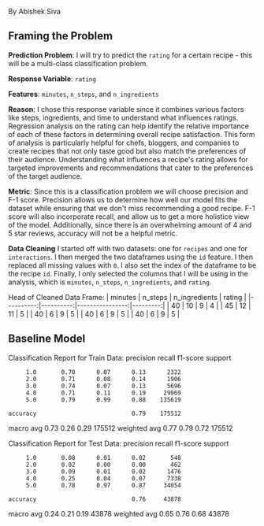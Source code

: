 By Abishek Siva
## Framing the Problem

**Prediction Problem**: I will try to predict the `rating` for a certain recipe - this will be a multi-class classification problem.

**Response Variable**: `rating`

**Features**: `minutes`, `n_steps`, and `n_ingredients`

**Reason**: I chose this response variable since it combines various factors like steps, ingredients, and time to understand what influences ratings. Regression analysis on the rating can help identify the relative importance of each of these factors in determining overall recipe satisfaction. This form of analysis is particularly helpful for chefs, bloggers, and companies to create recipes that not only taste good but also match the preferences of their audience. Understanding what influences a recipe's rating allows for targeted improvements and recommendations that cater to the preferences of the target audience.

**Metric**: Since this is a classification problem we will choose precision and F-1 score. Precision allows us to determine how well our model fits the dataset while ensuring that we don't miss recommending a good recipe. F-1 score will also incorporate recall, and allow us to get a more holistice view of the model. Additionally, since there is an overwhelming amount of 4 and 5 star reviews, accuracy will not be a helpful metric.

**Data Cleaning**
I started off with two datasets: one for `recipes` and one for `interactions`. I then merged the two dataframes using the `id` feature. I then replaced all missing values with `0`. I also set the index of the dataframe to be the recipe `id`. Finally, I only selected the columns that I will be using in the analysis, which is `minutes`, `n_steps`, `n_ingredients`, and `rating`.

Head of Cleaned Data Frame:
|   minutes |   n_steps |   n_ingredients |   rating |
|----------:|----------:|----------------:|---------:|
|        40 |        10 |               9 |        4 |
|        45 |        12 |              11 |        5 |
|        40 |         6 |               9 |        5 |
|        40 |         6 |               9 |        5 |
|        40 |         6 |               9 |        5 |

## Baseline Model

Classification Report for Train Data:
              precision    recall  f1-score   support

         1.0       0.70      0.07      0.13      2322
         2.0       0.71      0.08      0.14      1906
         3.0       0.74      0.07      0.13      5696
         4.0       0.71      0.11      0.19     29969
         5.0       0.79      0.99      0.88    135619

    accuracy                           0.79    175512
   macro avg       0.73      0.26      0.29    175512
weighted avg       0.77      0.79      0.72    175512

Classification Report for Test Data:
              precision    recall  f1-score   support

         1.0       0.08      0.01      0.02       548
         2.0       0.02      0.00      0.00       462
         3.0       0.09      0.01      0.02      1476
         4.0       0.25      0.04      0.07      7338
         5.0       0.78      0.97      0.87     34054

    accuracy                           0.76     43878
   macro avg       0.24      0.21      0.19     43878
weighted avg       0.65      0.76      0.68     43878